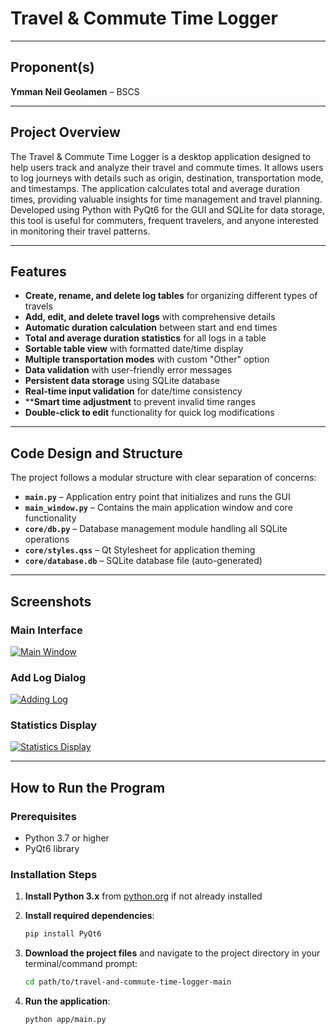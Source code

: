 # Travel & Commute Time Logger

---

## Proponent(s)

**Ymman Neil Geolamen** – BSCS

---

## Project Overview

The Travel & Commute Time Logger is a desktop application designed to help users track and analyze their travel and commute times. It allows users to log journeys with details such as origin, destination, transportation mode, and timestamps. The application calculates total and average duration times, providing valuable insights for time management and travel planning. Developed using Python with PyQt6 for the GUI and SQLite for data storage, this tool is useful for commuters, frequent travelers, and anyone interested in monitoring their travel patterns.

---

## Features

- **Create, rename, and delete log tables** for organizing different types of travels
- **Add, edit, and delete travel logs** with comprehensive details
- **Automatic duration calculation** between start and end times
- **Total and average duration statistics** for all logs in a table
- **Sortable table view** with formatted date/time display
- **Multiple transportation modes** with custom "Other" option
- **Data validation** with user-friendly error messages
- **Persistent data storage** using SQLite database
- **Real-time input validation** for date/time consistency
- ****Smart time adjustment** to prevent invalid time ranges
- **Double-click to edit** functionality for quick log modifications

---

## Code Design and Structure

The project follows a modular structure with clear separation of concerns:

- **`main.py`** – Application entry point that initializes and runs the GUI
- **`main_window.py`** – Contains the main application window and core functionality
- **`core/db.py`** – Database management module handling all SQLite operations
- **`core/styles.qss`** – Qt Stylesheet for application theming
- **`core/database.db`** – SQLite database file (auto-generated)

---

## Screenshots

### Main Interface
[![Main Window](https://i.postimg.cc/W4gBKxYK/Main-Window.png)](https://postimg.cc/8FkXfXSB)

### Add Log Dialog
[![Adding Log](https://i.postimg.cc/TwQ4vxVK/Adding-Log.png)](https://postimg.cc/zbbjT9PN)

### Statistics Display
[![Statistics Display](https://i.postimg.cc/HsrPRfVS/Statistics-Display.png)](https://postimg.cc/F7QZJCbc)

---

## How to Run the Program

### Prerequisites
- Python 3.7 or higher
- PyQt6 library

### Installation Steps

1. **Install Python 3.x** from [python.org](https://python.org) if not already installed

2. **Install required dependencies**:
   ```bash
   pip install PyQt6
   ```

3. **Download the project files** and navigate to the project directory in your terminal/command prompt:
   ```bash
   cd path/to/travel-and-commute-time-logger-main
   ```

4. **Run the application**:
   ```bash
   python app/main.py
   ```
